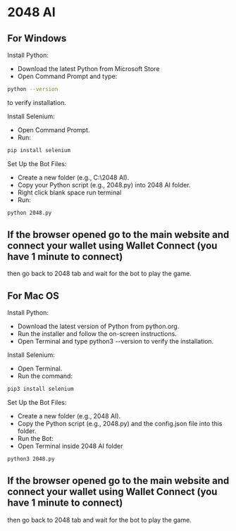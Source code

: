 # 2048 AI
## For Windows
Install Python:
- Download the latest Python from Microsoft Store
- Open Command Prompt and type:
```sh
python --version
```
to verify installation.

Install Selenium:
- Open Command Prompt.
- Run:
```sh
pip install selenium
```

Set Up the Bot Files:
- Create a new folder (e.g., C:\2048 AI).
- Copy your Python script (e.g., 2048.py) into 2048 AI folder.
- Right click blank space run terminal
- Run:
```sh
python 2048.py
```

## If the browser opened go to the main website and connect your wallet using Wallet Connect (you have 1 minute to connect)
then go back to 2048 tab and wait for the bot to play the game.


## For Mac OS
Install Python:
- Download the latest version of Python from python.org.
- Run the installer and follow the on-screen instructions.
- Open Terminal and type python3 --version to verify the installation.

Install Selenium:
- Open Terminal.
- Run the command:
```sh
pip3 install selenium
```
Set Up the Bot Files:

- Create a new folder (e.g., 2048 AI).
- Copy the Python script (e.g., 2048.py) and the config.json file into this folder.
- Run the Bot:
- Open Terminal inside 2048 AI folder
```sh
python3 2048.py
```
## If the browser opened go to the main website and connect your wallet using Wallet Connect (you have 1 minute to connect)
then go back to 2048 tab and wait for the bot to play the game.

